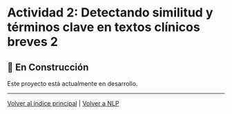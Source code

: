 # Actividad 2: Detectando similitud y términos clave en textos clínicos breves 2

## 🚧 En Construcción

Este proyecto está actualmente en desarrollo.

---

[Volver al índice principal](../../README.md) | [Volver a NLP](../README.md)
